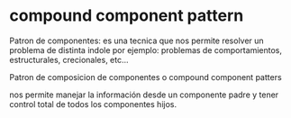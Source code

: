 # compound component pattern

Patron de componentes: es una tecnica que nos permite resolver un problema de distinta indole
por ejemplo: problemas de comportamientos, estructurales, crecionales, etc...

Patron de composicion de componentes o compound component patters

nos permite manejar la información desde un componente padre y tener control total de todos los componentes hijos.